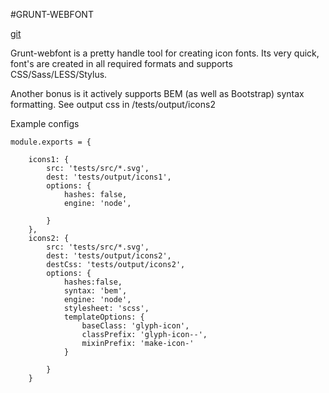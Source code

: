 #GRUNT-WEBFONT

[git](https://github.com/sapegin/grunt-webfont)

Grunt-webfont is a pretty handle tool for creating icon fonts.  Its very quick, font's are created in all required formats and supports CSS/Sass/LESS/Stylus.

Another bonus is it actively supports BEM (as well as Bootstrap) syntax formatting.  See output css in /tests/output/icons2

Example configs

```
module.exports = {

    icons1: {
        src: 'tests/src/*.svg',
        dest: 'tests/output/icons1',
        options: {
            hashes: false,
            engine: 'node',
            
        }
    },
    icons2: {
        src: 'tests/src/*.svg',
        dest: 'tests/output/icons2',
        destCss: 'tests/output/icons2',
        options: {
            hashes:false,
            syntax: 'bem',
            engine: 'node',
            stylesheet: 'scss',
            templateOptions: {
                baseClass: 'glyph-icon',
                classPrefix: 'glyph-icon--',
                mixinPrefix: 'make-icon-'
            }

        }
    }
```